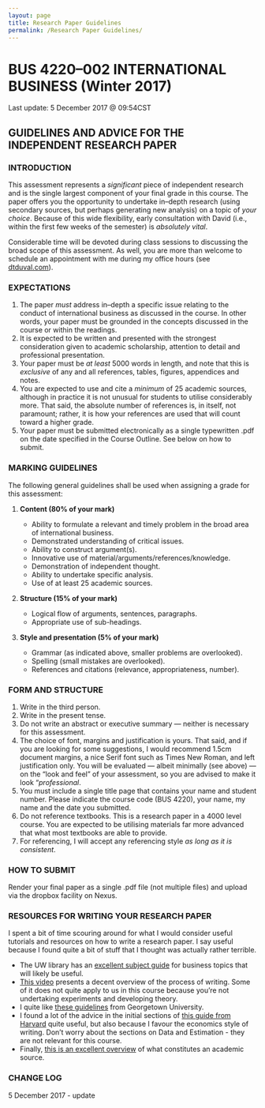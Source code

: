 ```yaml
---
layout: page
title: Research Paper Guidelines
permalink: /Research Paper Guidelines/
---
```



# BUS 4220–002 INTERNATIONAL BUSINESS (Winter 2017)

Last update: 5 December 2017 @ 09:54CST

## GUIDELINES AND ADVICE FOR THE INDEPENDENT RESEARCH PAPER

### INTRODUCTION

This assessment represents a *significant* piece of independent research and is the single largest component of your final grade in this course. The paper offers you the opportunity to undertake in–depth research (using secondary sources, but perhaps generating new analysis) on a topic of *your choice*. Because of this wide flexibility, early consultation with David (i.e., within the first few weeks of the semester) is *absolutely vital*.

Considerable time will be devoted during class sessions to discussing the broad scope of this assessment. As well, you are more than welcome to schedule an appointment with me during my office hours (see [dtduval.com](http://www.dtduval.com)).

### EXPECTATIONS

1.  The paper *must* address in–depth a specific issue relating to the conduct of international business as discussed in the course.  In other words, your paper must be grounded in the concepts discussed in the course or within the readings.
2.  It is expected to be written and presented with the strongest consideration given to academic scholarship, attention to detail and professional presentation.
3.  Your paper must be *at least* 5000 words in length, and note that this is *exclusive* of any and all references, tables, figures, appendices and notes.
4.  You are expected to use and cite a *minimum* of 25 academic sources, although in practice it is not unusual for students to utilise considerably more.  That said, the absolute number of references is, in itself, not paramount; rather, it is how your references are used that will count toward a higher grade.
5.  Your paper must be submitted electronically as a single typewritten .pdf on the date specified in the Course Outline.  See below on how to submit.

### MARKING GUIDELINES

The following general guidelines shall be used when assigning a grade for this assessment:

1.  **Content (80% of your mark)**

    -   Ability to formulate a relevant and timely problem in the broad
        area of international business.
    -   Demonstrated understanding of critical issues.
    -   Ability to construct argument(s).
    -   Innovative use of material/arguments/references/knowledge.
    -   Demonstration of independent thought.
    -   Ability to undertake specific analysis.
    -   Use of at least 25 academic sources.

2.  **Structure (15% of your mark)**

    -   Logical flow of arguments, sentences, paragraphs.
    -   Appropriate use of sub-headings.

3.  **Style and presentation (5% of your mark)**

    -   Grammar (as indicated above, smaller problems are overlooked).
    -   Spelling (small mistakes are overlooked).
    -   References and citations (relevance, appropriateness, number).

### FORM AND STRUCTURE

1.  Write in the third person.
2.  Write in the present tense.
3.  Do not write an abstract or executive summary — neither is necessary
    for this assessment.
4.  The choice of font, margins and justification is yours. That said, and if you are looking for some suggestions, I would recommend 1.5cm document margins, a nice Serif font such as Times New Roman, and left justification only. You will be evaluated — albeit minimally (see above) — on the “look and feel” of your assessment, so you are advised to make it look “*professional*.
5.  You must include a single title page that contains your name and student number. Please indicate the course code (BUS 4220), your name, my name and the date you submitted.
6.  Do not reference textbooks. This is a research paper in a 4000 level course. You are expected to be utilising materials far more advanced that what most textbooks are able to provide.
7.  For referencing, I will accept any referencing style *as long as it is consistent*.

### HOW TO SUBMIT

Render your final paper as a single .pdf file (not multiple files) and upload via the dropbox facility on Nexus.

### RESOURCES FOR WRITING YOUR RESEARCH PAPER

I spent a bit of time scouring around for what I would consider useful tutorials and resources on how to write a research paper. I say useful because I found quite a bit of stuff that I thought was actually rather terrible.

- The UW library has an [excellent subject guide](http://libguides.uwinnipeg.ca/bus) for business topics that will likely be useful.
- [This video](https://www.youtube.com/watch?v=Dz0YXa9Qwv8) presents a decent overview of the process of writing. Some of it does not quite apply to us in this course because you’re not undertaking experiments and developing theory.
- I quite like [these guidelines](http://www9.georgetown.edu/faculty/kingch/how_to_write_a_research_paper.htm) from Georgetown University.
- I found a lot of the advice in the initial sections of [this guide from Harvard](http://www.people.fas.harvard.edu/~pnikolov/resources/writingtips.pdf) quite useful, but also because I favour the economics style of writing. Don’t worry about the sections on Data and Estimation - they are not relevant for this course.
- Finally, [this is an excellent overview](https://library.wlu.ca/sites/default/files/pdfs/tutorials/scholarlysource.pdf) of what constitutes an academic source.


### CHANGE LOG

5 December 2017 - update
